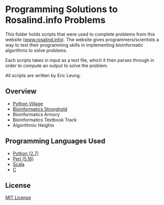 # Programming Solutions to Rosalind.info Problems

This folder holds scripts that were used to complete problems from this website
(www.rosalind.info). The website gives programmers/scientists a way to test
their programming skills in implementing bioinformatic algorithms to solve
problems. 

Each scripts takes in input as a text file, which it then parses through in
order to compute an output to solve the problem.

All scripts are written by Eric Leung.

## Overview

- [Python Village](python-village/)
- [Bioinformatics Stronghold](bioinformatics-stronghold/)
- Bioinformatics Armory
- Bioinformatics Textbook Track
- Algorithmic Heights

## Programming Languages Used

- [Python (2.7)](https://www.python.org/)
- [Perl (5.16)](https://www.perl.org/)
- [Scala](http://www.scala-lang.org/)
- [C](https://en.wikipedia.org/wiki/C_(programming_language))

## License

[MIT License](LICENSE)
